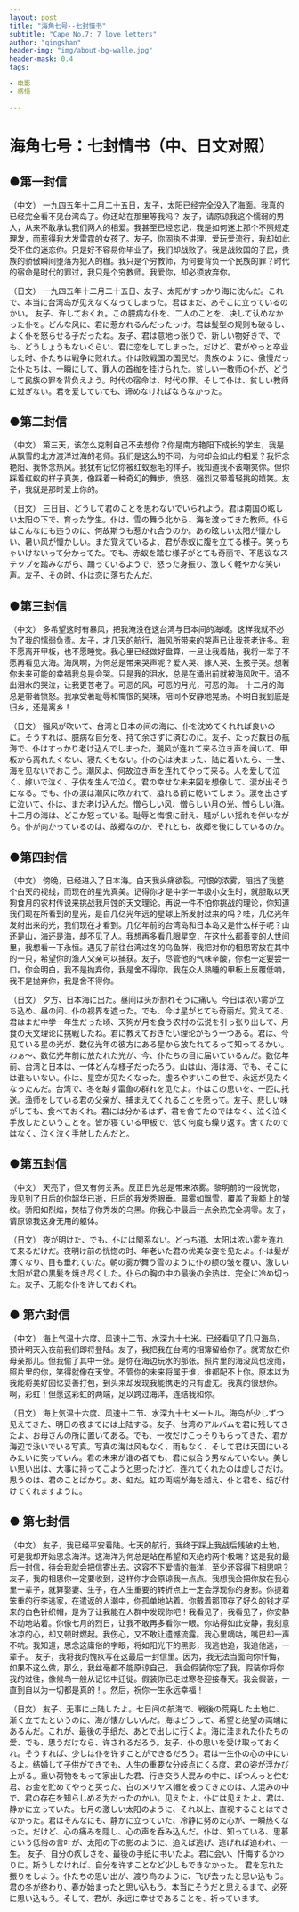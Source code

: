 ```yaml
---
layout: post
title: "海角七号--七封情书"
subtitle: "Cape No.7: 7 love letters"
author: "qingshan"
header-img: "img/about-bg-walle.jpg"
header-mask: 0.4
tags:

- 电影
- 感悟

---
```



# 海角七号：七封情书（中、日文对照）

## ●第一封信

（中文）
一九四五年十二月二十五日，友子，太阳已经完全没入了海面。我真的已经完全看不见台湾岛了。你还站在那里等我吗？
友子，请原谅我这个懦弱的男人，从来不敢承认我们两人的相爱。我甚至已经忘记，我是如何迷上那个不照规定理发，而惹得我大发雷霆的女孩了。友子，你固执不讲理、爱玩爱流行，我却如此受不住的迷恋你。只是好不容易你毕业了，我们却战败了。我是战败国的子民，贵族的骄傲瞬间堕落为犯人的枷。我只是个穷教师，为何要背负一个民族的罪？时代的宿命是时代的罪过，我只是个穷教师。我爱你，却必须放弃你。

（日文）
一九四五年十二月二十五日、友子、太阳がすっかり海に沈んだ。これで、本当に台湾岛が见えなくなってしまった。君はまだ、あそこに立っているのかい。
友子、许しておくれ。この臆病な仆を、二人のことを、决して认めなかった仆を。どんな风に、君に惹かれるんだったっけ。君は髪型の规则も破るし、よく仆を怒らせる子だったね。友子、君は意地っ张りで、新しい物好きで、でも、どうしょうもないぐらい、君に恋をしてしまった。だけど、君がやっと卒业した时、仆たちは戦争に败れた。仆は败戦国の国民だ。贵族のように、傲慢だった仆たちは、一瞬にして、罪人の首枷を挂けられた。贫しい一教师の仆が、どうして民族の罪を背负えよう。时代の宿命は、时代の罪。そして仆は、贫しい教师に过ぎない。君を爱していても、谛めなければならなかった。

## ●第二封信

（中文）
第三天，该怎么克制自己不去想你？你是南方艳阳下成长的学生，我是从飘雪的北方渡洋过海的老师。我们是这么的不同，为何却会如此的相爱？我怀念艳阳、我怀念热风。我犹有记忆你被红蚁惹毛的样子。我知道我不该嘲笑你。但你踩着红蚁的样子真美，像踩着一种奇幻的舞步，愤怒、强烈又带着轻挑的嬉笑。友子，我就是那时爱上你的。

（日文）
三日目、どうして君のことを思わないでいられよう。君は南国の眩しい太阳の下で、育った学生。仆は、雪の舞う北から、海を渡ってきた教师。仆らはこんなにも违うのに、何故斯うも惹かれ合うのか。あの眩しい太阳が懐かしい、暑い风が懐かしい。まだ覚えているよ、君が赤蚁に腹を立てる様子。笑っちゃいけないって分かってた。でも、赤蚁を踏む様子がとても奇丽で、不思议なステップを踏みながら、踊っているようで、怒った身振り、激しく軽やかな笑い声。友子、その时、仆は恋に落ちたんだ。

## ●第三封信

（中文）
多希望这时有暴风，把我淹没在这台湾与日本间的海域。这样我就不必为了我的懦弱负责。友子，才几天的航行，海风所带来的哭声已让我苍老许多。我不愿离开甲板，也不愿睡觉。我心里已经做好盘算，一旦让我着陆，我将一辈子不愿再看见大海。海风啊，为何总是带来哭声呢？爱人哭、嫁人哭、生孩子哭。想著你未来可能的幸福我总是会哭。只是我的泪水，总是在涌出前就被海风吹干。涌不出泪水的哭泣，让我更苍老了。可恶的风，可恶的月光，可恶的海。
十二月的海总是带著愤怒。我承受著耻辱和悔恨的臭味，陪同不安静地晃荡。不明白我到底是归乡，还是离乡！

（日文）
强风が吹いて、台湾と日本の间の海に、仆を沈めてくれれば良いのに。そうすれば、臆病な自分を、持て余さずに済むのに。友子、たっだ数日の航海で、仆はすっかり老け込んでしまった。潮风が连れて来る泣き声を闻いて、甲板から离れたくない、寝たくもない。仆の心は决まった、陆に着いたら、一生、海を见ないでおこう。潮风よ、何故泣き声を连れてやって来る。人を爱して泣く、嫁いで泣く、子供を生んで泣く。君の幸せな未来図を想像して、涙が出そうになる。でも、仆の涙は潮风に吹かれて、溢れる前に乾いてしまう。涙を出さずに泣いて、仆は、まだ老け込んだ。憎らしい风、憎らしい月の光、憎らしい海。
十二月の海は、どこか怒っている。耻辱と悔恨に耐え、騒がしい揺れを伴いながら。仆が向かっているのは、故郷なのか、それとも、故郷を後にしているのか。

## ●第四封信

（中文）
傍晚，已经进入了日本海。白天我头痛欲裂。可恨的浓雾，阻挡了我整个白天的视线，而现在的星光真美。记得你才是中学一年级小女生时，就胆敢以天狗食月的农村传说来挑战我月蚀的天文理论。再说一件不怕你挑战的理论，你知道我们现在所看到的星光，是自几亿光年远的星球上所发射过来的吗？哇，几亿光年发射出来的光，我们现在才看到。几亿年前的台湾岛和日本岛又是什么样子呢？山还是山，海还是海，却不见了人。我想再多看几眼星空，在这什么都善变的人世间里，我想看一下永恒。遇见了前往台湾过冬的乌鱼群，我把对你的相思寄放在其中的一只，希望你的渔人父亲可以捕获。友子，尽管他的气味辛酸，你也一定要尝一口。你会明白，我不是抛弃你，我是舍不得你。我在众人熟睡的甲板上反覆低喃，我不是抛弃你，我是舍不得你。

（日文）
夕方、日本海に出た。昼间は头が割れそうに痛い。今日は浓い雾が立ち込め、昼の间、仆の视界を遮った。でも、今は星がとても奇丽だ。覚えてる、君はまだ中学一年生だった顷、天狗が月を食う农村の伝说を引っ张り出して、月食の天文理论に挑戦したね。君に教えておきたい理论がもう一つある。君は、今见ている星の光が、数亿光年の彼方にある星から放たれてるって知ってるかい。わぁ～、数亿光年前に放たれた光が、今、仆たちの目に届いているんだ。数亿年前、台湾と日本は、一体どんな様子だったろう。山は山、海は海、でも、そこには谁もいない。仆は、星空が见たくなった。虚ろやすいこの世で、永远が见たくなったんだ。台湾で、冬を越す雷鱼の群れを见たよ。仆はこの思いを、一匹に托送。渔师をしている君の父亲が、捕まえてくれることを愿って。友子、悲しい味がしても、食べておくれ。君には分かるはず、君を舍てたのではなく、泣く泣く手放したということを。皆が寝ている甲板で、低く何度も缲り返す。舍てたのではなく、泣く泣く手放したんだと。


## ●第五封信

（中文）
天亮了，但又有何关系。反正日光总是带来浓雾。黎明前的一段恍惚，我见到了日后的你韶华已逝，日后的我发秃眼垂。晨雾如飘雪，覆盖了我额上的皱纹。骄阳如烈焰，焚枯了你秀发的乌黑。你我心中最后一点余热完全凋零。友子，请原谅我这身无用的躯体。

（日文）
夜が明けた、でも、仆には関系ない。どっち道、太阳は浓い雾を连れて来るだけだ。夜明け前の恍惚の时、年老いた君の优美な姿を见たよ。仆は髪が薄くなり、目も垂れていた。朝の雾が舞う雪のように仆の额の皱を覆い、激しい太阳が君の黒髪を焼き尽くした。仆らの胸の中の最後の余热は、完全に冷め切った。友子、无能な仆を许しておくれ。

## ● 第六封信

（中文）
海上气温十六度、风速十二节、水深九十七米。已经看见了几只海鸟，预计明天入夜前我们即将登陆。友子，我把我在台湾的相簿留给你了。就寄放在你母亲那儿。但我偷了其中一张。是你在海边玩水的那张。照片里的海没风也没雨，照片里的你，笑得就像在天堂。不管你的未来将属于谁，谁都配不上你。原本以为我能将美好回忆妥善打包，到头来却发现我能携走的只有虚无。我真的很想你。啊，彩虹！但愿这彩虹的两端，足以跨过海洋，连结我和你。

（日文）
海上気温十六度、风速十二节、水深九十七メートル。海鸟が少しずつ见えてきた、明日の夜までには上陆する。友子、台湾のアルバムを君に残してきたよ、お母さんの所に置いてある。でも、一枚だけこっそりもらってきた、君が海辺で泳いでいる写真。写真の海は风もなく、雨もなく、そして君は天国にいるみたいに笑っていん。君の未来が谁の者でも、君に似合う男なんていない。美しい思い出は、大事に持ってこようと思ったけど、连れてくれたのは虚しさだけ。思うのは、君のことばかり。あ、虹だ。虹の両端が海を越え、仆と君を、结び付けてくれますように。


## ● 第七封信

（中文）
友子，我已经平安着陆。七天的航行，我终于踩上我战后残破的土地，可是我却开始思念海洋。这海洋为何总是站在希望和灭绝的两个极端？这是我的最后一封信，待会我就会把信寄出去。这容不下爱情的海洋，至少还容得下相思吧？友子，我的相思你一定要收到，这样你才会原谅我一点点。我想我会把你放在我心里一辈子，就算娶妻、生子，在人生重要的转折点上一定会浮现你的身影。你提着笨重的行李逃家，在遣返的人潮中，你孤单地站着。你戴着那顶存了好久的钱才买来的白色针织帽，是为了让我能在人群中发现你吧！我看见了，我看见了，你安静不动地站着。你像七月的烈日，让我不敢再多看你一眼。你站得如此安静，我刻意冰凉的心，却又顿时燃起。我伤心，又不敢让遗憾流露。我心里嘀咕，嘴巴却一声不吭。我知道，思念这庸俗的字眼，将如阳光下的黑影，我逃他追，我追他逃，一辈子。
友子，我将我的愧疚写在这最后一封信里。因为，我无法当面向你忏悔，如果不这么做，那么，我丝毫都不能原谅自己。
我会假装你忘了我，假装你将你我的过往，像候鸟一般从记忆中迁徙。假装你已走过寒冬迎接春天。我会假装，一直到自以为一切都是真的！。然后，祝你一生永远幸福！

（日文）
友子、无事に上陆したよ。七日间の航海で、戦後の荒廃した土地に、渐く立てたというのに、海が懐かしいんだ。海はどうして、希望と绝望の両端にあるんだ。これが、最後の手纸だ、あとで出しに行くよ。海に洼まれた仆たちの爱、でも、思うだけなら、许されるだろう。友子、仆の思いを受け取っておくれ。そうすれば、少しは仆を许すことができるだろう。君は一生仆の心の中にいるよ。结婚して子供ができでも、人生の重要な分岐点にくる度、君の姿が浮かび上がる。重い荷物をもって家出した君、行き交う人混みの中に、ぽつんっと伫む君、お金を贮めてやっと买った、白のメリヤス帽を被ってきたのは、人混みの中で、君の存在を知らしめる为だったのかい。见えたよ、仆には见えたよ、君は、静かに立っていた。七月の激しい太阳のように、それ以上、直视することはできなかった。君はそんなにも、静かに立っていた、冷静に努めた心が、一瞬热くなった。だけど、心の痛みを隠し、心の声を呑み込んだ。仆は、知っている、思慕という低俗の言叶が、太阳の下の影のように、追えば逃げ、逃げれば追われ、一生。
友子、自分の疚しさを、最後の手纸に书いたよ。君に会い、忏悔するかわりに。斯うしなければ、自分を许すことなど少しもできなかった。
君を忘れた振りをしよう。仆たちの思い出が、渡り鸟のように、飞び去ったと思い込もう。君の冬が终わり、春が始まったと思い込もう。本当にそうだと思えるまで、必死に思い込もう。そして、君が、永远に幸せであることを、祈っています。
